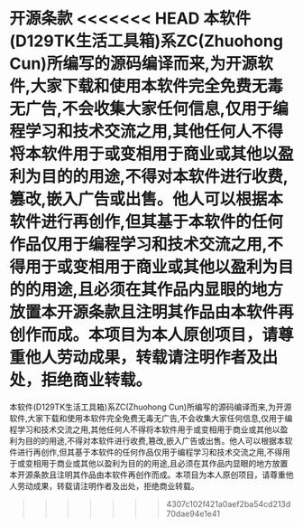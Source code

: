 开源条款
<<<<<<< HEAD
本软件(D129TK生活工具箱)系ZC(Zhuohong Cun)所编写的源码编译而来,为开源软件,大家下载和使用本软件完全免费无毒无广告,不会收集大家任何信息,仅用于编程学习和技术交流之用,其他任何人不得将本软件用于或变相用于商业或其他以盈利为目的的用途,不得对本软件进行收费,篡改,嵌入广告或出售。他人可以根据本软件进行再创作,但其基于本软件的任何作品仅用于编程学习和技术交流之用,不得用于或变相用于商业或其他以盈利为目的的用途,且必须在其作品内显眼的地方放置本开源条款且注明其作品由本软件再创作而成。本项目为本人原创项目，请尊重他人劳动成果，转载请注明作者及出处，拒绝商业转载。
=======
本软件(D129TK生活工具箱)系ZC(Zhuohong Cun)所编写的源码编译而来,为开源软件,大家下载和使用本软件完全免费无毒无广告,不会收集大家任何信息,仅用于编程学习和技术交流之用,其他任何人不得将本软件用于或变相用于商业或其他以盈利为目的的用途,不得对本软件进行收费,篡改,嵌入广告或出售。他人可以根据本软件进行再创作,但其基于本软件的任何作品仅用于编程学习和技术交流之用,不得用于或变相用于商业或其他以盈利为目的的用途,且必须在其作品内显眼的地方放置本开源条款且注明其作品由本软件再创作而成。本项目为本人原创项目，请尊重他人劳动成果，转载请注明作者及出处，拒绝商业转载。
>>>>>>> 4307c102f421a0aef2ba54cd213d70dae94e1e41
